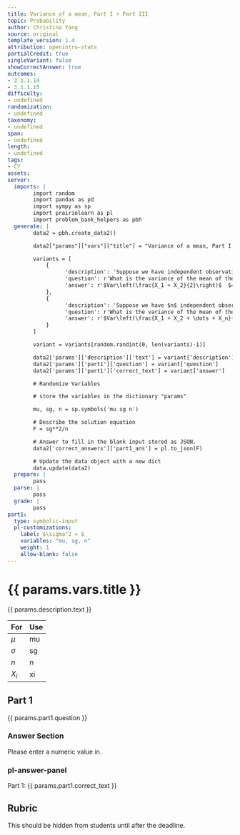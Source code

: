 ```yaml
---
title: Variance of a mean, Part I + Part III
topic: Probability
author: Christina Yang
source: original
template_version: 1.4
attribution: openintro-stats
partialCredit: true
singleVariant: false
showCorrectAnswer: true
outcomes:
- 3.1.1.14
- 3.1.1.15
difficulty:
- undefined
randomization:
- undefined
taxonomy:
- undefined
span:
- undefined
length:
- undefined
tags:
- CY
assets:
server:
  imports: |
        import random
        import pandas as pd
        import sympy as sp
        import prairielearn as pl
        import problem_bank_helpers as pbh
  generate: |
        data2 = pbh.create_data2()

        data2["params"]["vars"]["title"] = "Variance of a mean, Part I + Part III"

        variants = [
            {
                  'description': 'Suppose we have independent observations $X_1$ and $X_2$ from a distribution with mean $\mu$ and standard deviation $\sigma$.',
                  'question': r'What is the variance of the mean of the two values: $\frac{X_1 + X_2}{2}$?',
                  'answer': r'$Var\left(\frac{X_1 + X_2}{2}\right)$  $= Var\left(\frac{X_1}{2} + \frac{X_2}{2}\right)$  $= \frac{Var(X_1)}{2^2} + \frac{Var(X_2)}{2^2}$  $= \frac{\sigma^2}{4} + \frac{\sigma^2}{4}$  $= \sigma^2 / 2$',
            },
            {
                  'description': 'Suppose we have $n$ independent observations $X_1$, $X_2$, ..., $X_n$ from a distribution with mean $\mu$ and standard deviation $\sigma$.',
                  'question': r'What is the variance of the mean of these $n$ values: $\frac{X_1 + X_2 + \dots + X_n}{n}$?',
                  'answer': r'$Var\left(\frac{X_1 + X_2 + \dots + X_n}{n}\right)$  $= Var\left(\frac{X_1}{n} + \frac{X_2}{n} + \dots + \frac{X_n}{n}\right)$  $= \frac{Var(X_1)}{n^2} + \frac{Var(X_2)}{n^2} + \dots + \frac{Var(X_n)}{n^2}$  $= \frac{\sigma^2}{n^2} + \frac{\sigma^2}{n^2} + \dots + \frac{\sigma^2}{n^2}$ (there are $n$ of these terms)  $= n \frac{\sigma^2}{n^2}$  $= \sigma^2 / n$'
            }
        ]

        variant = variants[random.randint(0, len(variants)-1)]

        data2['params']['description']['text'] = variant['description']
        data2['params']['part1']['question'] = variant['question']
        data2['params']['part1']['correct_text'] = variant['answer']

        # Randomize Variables

        # store the variables in the dictionary "params"

        mu, sg, n = sp.symbols('mu sg n')

        # Describe the solution equation
        F = sg**2/n

        # Answer to fill in the blank input stored as JSON.
        data2['correct_answers']['part1_ans'] = pl.to_json(F)

        # Update the data object with a new dict
        data.update(data2)
  prepare: |
        pass
  parse: |
        pass
  grade: |
        pass
part1:
  type: symbolic-input
  pl-customizations:
    label: $\sigma^2 = $
    variables: "mu, sg, n"
    weight: 1
    allow-blank: false
---
```

# {{ params.vars.title }}

{{ params.description.text }}


| For  | Use   |
|----------|-------|
| $\mu$  | mu  |
| $\sigma$  | sg  |
| $n$  | n  |
| $X_i$  | xi  |

## Part 1

{{ params.part1.question }}

### Answer Section

Please enter a numeric value in.


### pl-answer-panel

Part 1: {{ params.part1.correct_text }}


## Rubric

This should be hidden from students until after the deadline.
